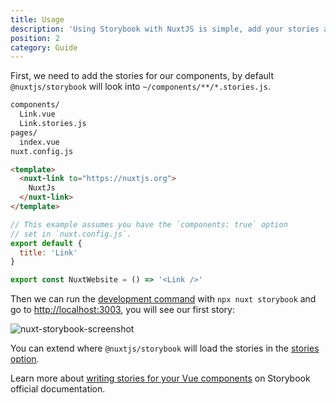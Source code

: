 ```yaml
---
title: Usage
description: 'Using Storybook with NuxtJS is simple, add your stories and run nuxt storybook command.'
position: 2
category: Guide
---
```


First, we need to add the stories for our components, by default `@nuxtjs/storybook` will look into `~/components/**/*.stories.js`.

```bash
components/
  Link.vue
  Link.stories.js
pages/
  index.vue
nuxt.config.js
```

<code-group>
  <code-block label="Link.vue" active>

  ```html
  <template>
    <nuxt-link to="https://nuxtjs.org">
      NuxtJs
    </nuxt-link>
  </template>
  ```

  </code-block>
  <code-block label="Link.stories.js">

  ```js
  // This example assumes you have the `components: true` option 
  // set in `nuxt.config.js`.
  export default {
    title: 'Link'
  }

  export const NuxtWebsite = () => '<Link />'
  ```

  </code-block>
</code-group>

Then we can run the [development command](/commands#development) with `npx nuxt storybook` and go to [http://localhost:3003](http://localhost:3003), you will see our first story:

![nuxt-storybook-screenshot](/screenshot.png)

<alert type="info">

You can extend where `@nuxtjs/storybook` will load the stories in the [stories option](/options#stories).

</alert>

Learn more about [writing stories for your Vue components](https://storybook.js.org/docs/guides/guide-vue/#step-4-write-your-stories) on Storybook official documentation.

